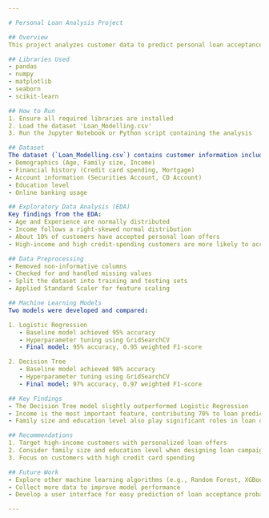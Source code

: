 ```yaml
---

# Personal Loan Analysis Project

## Overview
This project analyzes customer data to predict personal loan acceptance and identify key factors influencing loan decisions. It uses machine learning models to assist in targeting potential customers for personal loan offers.

## Libraries Used
- pandas
- numpy
- matplotlib
- seaborn
- scikit-learn

## How to Run
1. Ensure all required libraries are installed
2. Load the dataset 'Loan_Modelling.csv'
3. Run the Jupyter Notebook or Python script containing the analysis

## Dataset
The dataset (`Loan_Modelling.csv`) contains customer information including:
- Demographics (Age, Family size, Income)
- Financial history (Credit card spending, Mortgage)
- Account information (Securities Account, CD Account)
- Education level
- Online banking usage

## Exploratory Data Analysis (EDA)
Key findings from the EDA:
- Age and Experience are normally distributed
- Income follows a right-skewed normal distribution
- About 10% of customers have accepted personal loan offers
- High-income and high credit-spending customers are more likely to accept personal loans

## Data Preprocessing
- Removed non-informative columns
- Checked for and handled missing values
- Split the dataset into training and testing sets
- Applied Standard Scaler for feature scaling

## Machine Learning Models
Two models were developed and compared:

1. Logistic Regression
   - Baseline model achieved 95% accuracy
   - Hyperparameter tuning using GridSearchCV
   - Final model: 95% accuracy, 0.95 weighted F1-score

2. Decision Tree
   - Baseline model achieved 98% accuracy
   - Hyperparameter tuning using GridSearchCV
   - Final model: 97% accuracy, 0.97 weighted F1-score

## Key Findings
- The Decision Tree model slightly outperformed Logistic Regression
- Income is the most important feature, contributing 70% to loan predictions
- Family size and education level also play significant roles in loan decisions

## Recommendations
1. Target high-income customers with personalized loan offers
2. Consider family size and education level when designing loan campaigns
3. Focus on customers with high credit card spending

## Future Work
- Explore other machine learning algorithms (e.g., Random Forest, XGBoost)
- Collect more data to improve model performance
- Develop a user interface for easy prediction of loan acceptance probability

---
```

